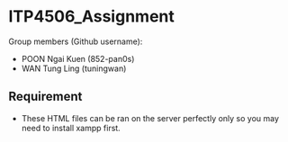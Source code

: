 # ITP4506_Assignment

Group members (Github username):

* POON Ngai Kuen (852-pan0s)
* WAN Tung Ling (tuningwan)

## Requirement
* These HTML files can be ran on the server perfectly only so you may need to install xampp first.
